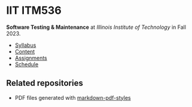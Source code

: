 # IIT ITM536

**Software Testing & Maintenance** at
*Illinois Institute of Technology* in
Fall 2023.

- [Syllabus](https://github.com/hendraanggrian/IIT-ITM536/blob/assets/syllabus.pdf)
- [Content](https://github.com/hendraanggrian/IIT-ITM536/tree/assets/)
- [Assignments](assignments/)
- [Schedule](.ical/)

## Related repositories

- PDF files generated with [markdown-pdf-styles](https://github.com/hendraanggrian/markdown-pdf-styles/)
